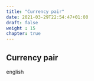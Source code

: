 ```yaml
---
title: "Currency pair"
date: 2021-03-29T22:54:47+01:00
draft: false
weight : 15
chapter: true
---
```

## Currency pair
english